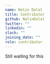 ```yaml
---
name: Nalin Dalal
title: Contributor
github: NalinDalal
twitter: ""
linkedin: ""
slack: ""
joining_date: ""
role: contributor
---
```


Still waiting for this
